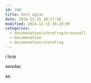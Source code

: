 ```yaml
---
id: 198
title: test agian
date: 2024-12-15 10:17:38
modified: 2024-12-15 10:20:05
categories:
  - documenation/storefrog/crosssell
  - documenation
  - documenation/storefrog
---
```



<!-- wp:paragraph -->
<p>i hink</p>
<!-- /wp:paragraph -->

<!-- wp:paragraph -->
<p>awsdac</p>
<!-- /wp:paragraph -->

<!-- wp:paragraph -->
<p>aa</p>
<!-- /wp:paragraph -->